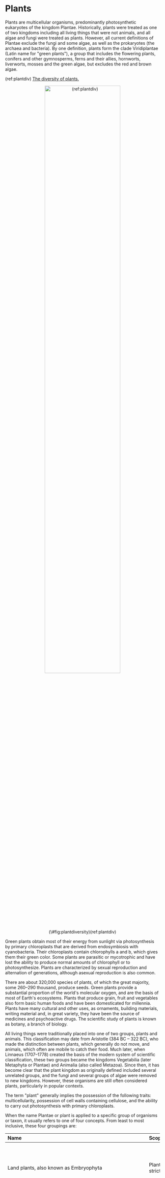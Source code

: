 # Plants

Plants are multicellular organisms, predominantly photosynthetic eukaryotes of the kingdom Plantae. Historically, plants were treated as one of two kingdoms including all living things that were not animals, and all algae and fungi were treated as plants. However, all current definitions of Plantae exclude the fungi and some algae, as well as the prokaryotes (the archaea and bacteria). By one definition, plants form the clade Viridiplantae (Latin name for "green plants"), a group that includes the flowering plants, conifers and other gymnosperms, ferns and their allies, hornworts, liverworts, mosses and the green algae, but excludes the red and brown algae.

(ref:plantdiv) [The diversity of plants.](https://commons.wikimedia.org/wiki/File:Diversity_of_plants_image_version_5.png) 

<div class="figure" style="text-align: center">
<img src="./figures/plants/Diversity_of_plants_image_version_5.png" alt="(ref:plantdiv)" width="70%" />
<p class="caption">(\#fig:plantdiversity)(ref:plantdiv)</p>
</div>

Green plants obtain most of their energy from sunlight via photosynthesis by primary chloroplasts that are derived from endosymbiosis with cyanobacteria. Their chloroplasts contain chlorophylls a and b, which gives them their green color. Some plants are parasitic or mycotrophic and have lost the ability to produce normal amounts of chlorophyll or to photosynthesize. Plants are characterized by sexual reproduction and alternation of generations, although asexual reproduction is also common.

There are about 320,000 species of plants, of which the great majority, some 260–290 thousand, produce seeds. Green plants provide a substantial proportion of the world's molecular oxygen, and are the basis of most of Earth's ecosystems. Plants that produce grain, fruit and vegetables also form basic human foods and have been domesticated for millennia. Plants have many cultural and other uses, as ornaments, building materials, writing material and, in great variety, they have been the source of medicines and psychoactive drugs. The scientific study of plants is known as botany, a branch of biology.

All living things were traditionally placed into one of two groups, plants and animals. This classification may date from Aristotle (384 BC – 322 BC), who made the distinction between plants, which generally do not move, and animals, which often are mobile to catch their food. Much later, when Linnaeus (1707–1778) created the basis of the modern system of scientific classification, these two groups became the kingdoms Vegetabilia (later Metaphyta or Plantae) and Animalia (also called Metazoa). Since then, it has become clear that the plant kingdom as originally defined included several unrelated groups, and the fungi and several groups of algae were removed to new kingdoms. However, these organisms are still often considered plants, particularly in popular contexts.

The term "plant" generally implies the possession of the following traits: multicellularity, possession of cell walls containing cellulose, and the ability to carry out photosynthesis with primary chloroplasts.

When the name Plantae or plant is applied to a specific group of organisms or taxon, it usually refers to one of four concepts. From least to most inclusive, these four groupings are:

<table class="table" style="margin-left: auto; margin-right: auto;">
 <thead>
  <tr>
   <th style="text-align:left;"> Name </th>
   <th style="text-align:left;"> Scope </th>
   <th style="text-align:left;"> Distribution </th>
  </tr>
 </thead>
<tbody>
  <tr>
   <td style="text-align:left;"> Land plants, also known as Embryophyta </td>
   <td style="text-align:left;"> Plantae sensu strictissimo </td>
   <td style="text-align:left;"> Plants in the strictest sense include the liverworts, hornworts, mosses, and vascular plants, as well as fossil plants similar to these surviving groups (e.g., Metaphyta Whittaker, 1969,[9] Plantae Margulis, 1971[10]). </td>
  </tr>
  <tr>
   <td style="text-align:left;"> Green plants, also known as Viridiplantae, Viridiphyta, Chlorobionta or Chloroplastida </td>
   <td style="text-align:left;"> Plantae sensu stricto </td>
   <td style="text-align:left;"> Plants in a strict sense include the green algae, and land plants that emerged within them, including stoneworts. The relationships between plant groups are still being worked out, and the names given to them vary considerably. The clade Viridiplantae encompasses a group of organisms that have cellulose in their cell walls, possess chlorophylls a and b and have plastids bound by only two membranes that are capable of photosynthesis and of storing starch. This clade is the main subject of this article (e.g., Plantae Copeland, 1956[11]). </td>
  </tr>
  <tr>
   <td style="text-align:left;"> Archaeplastida, also known as Plastida or Primoplantae </td>
   <td style="text-align:left;"> Plantae sensu lato </td>
   <td style="text-align:left;"> Plants in a broad sense comprise the green plants listed above plus the red algae (Rhodophyta) and the glaucophyte algae (Glaucophyta) that store Floridean starch outside the plastids, in the cytoplasm. This clade includes all of the organisms that eons ago acquired their primary chloroplasts directly by engulfing cyanobacteria(e.g., Plantae Cavalier-Smith, 1981[12]). </td>
  </tr>
  <tr>
   <td style="text-align:left;"> Old definitions of plant (obsolete) </td>
   <td style="text-align:left;"> Plantae sensu amplo </td>
   <td style="text-align:left;"> Plants in the widest sense refers to older, obsolete classifications that placed diverse algae, fungi or bacteria in Plantae (e.g., Plantae or Vegetabilia Linnaeus,[13] Plantae Haeckel 1866,[14] Metaphyta Haeckel, 1894,[15] Plantae Whittaker, 1969[9]). </td>
  </tr>
</tbody>
</table>

The evolution of plants has resulted in increasing levels of complexity, from the earliest algal mats, through bryophytes, lycopods, ferns to the complex gymnosperms and angiosperms of today. Plants in all of these groups continue to thrive, especially in the environments in which they evolved.

An algal scum formed on the land 1,200 million years ago, but it was not until the Ordovician Period, around 450 million years ago, that land plants appeared. However, new evidence from the study of carbon isotope ratios in Precambrian rocks has suggested that complex photosynthetic plants developed on the earth over 1000 m.y.a. For more than a century it has been assumed that the ancestors of land plants evolved in aquatic environments and then adapted to a life on land, an idea usually credited to botanist Frederick Orpen Bower in his 1908 book The Origin of a Land Flora. A recent alternative view, supported by genetic evidence, is that they evolved from terrestrial single-celled algae, and that even the common ancestor of red and green algae, and the unicellular freshwater algae glaucophytes, originated in a terrestrial environment in freshwater biofilms or microbial mats. Primitive land plants began to diversify in the late Silurian Period, around 420 million years ago, and the results of their diversification are displayed in remarkable detail in an early Devonian fossil assemblage from the Rhynie chert. This chert preserved early plants in cellular detail, petrified in volcanic springs. By the middle of the Devonian Period most of the features recognised in plants today are present, including roots, leaves and secondary wood, and by late Devonian times seeds had evolved. Late Devonian plants had thereby reached a degree of sophistication that allowed them to form forests of tall trees. Evolutionary innovation continued in the Carboniferous and later geological periods and is ongoing today. Most plant groups were relatively unscathed by the Permo-Triassic extinction event, although the structures of communities changed. This may have set the scene for the evolution of flowering plants in the Triassic (~200 million years ago), which exploded in the Cretaceous and Tertiary. The latest major group of plants to evolve were the grasses, which became important in the mid Tertiary, from around 40 million years ago. The grasses, as well as many other groups, evolved new mechanisms of metabolism to survive the low CO~2~ and warm, dry conditions of the tropics over the last 10 million years.

## Embryophytes

The plants that are likely most familiar to us are the multicellular land plants, called embryophytes. Embryophytes include the vascular plants, such as ferns, conifers and flowering plants. They also include the bryophytes, of which mosses and liverworts are the most common.

All of these plants have eukaryotic cells with cell walls composed of cellulose, and most obtain their energy through photosynthesis, using light, water and carbon dioxide to synthesize food. About three hundred plant species do not photosynthesize but are parasites on other species of photosynthetic plants. Embryophytes are distinguished from green algae, which represent a mode of photosynthetic life similar to the kind modern plants are believed to have evolved from, by having specialized reproductive organs protected by non-reproductive tissues.

Bryophytes first appeared during the early Paleozoic. They mainly live in habitats where moisture is available for significant periods, although some species, such as Targionia, are desiccation-tolerant. Most species of bryophytes remain small throughout their life-cycle. This involves an alternation between two generations: a haploid stage, called the gametophyte, and a diploid stage, called the sporophyte. In bryophytes, the sporophyte is always unbranched and remains nutritionally dependent on its parent gametophyte. The embryophytes have the ability to secrete a cuticle on their outer surface, a waxy layer that confers resistant to desiccation. In the mosses and hornworts a cuticle is usually only produced on the sporophyte. Stomata are absent from liverworts, but occur on the sporangia of mosses and hornworts, allowing gas exchange.

Vascular plants first appeared during the Silurian period, and by the Devonian had diversified and spread into many different terrestrial environments. They developed a number of adaptations that allowed them to spread into increasingly more arid places, notably the vascular tissues xylem and phloem, that transport water and food throughout the organism. Root systems capable of obtaining soil water and nutrients also evolved during the Devonian. In modern vascular plants, the sporophyte is typically large, branched, nutritionally independent and long-lived, but there is increasing evidence that Paleozoic gametophytes were just as complex as the sporophytes. The gametophytes of all vascular plant groups evolved to become reduced in size and prominence in the life cycle.

In seed plants, the microgametophyte is reduced from a multicellular free-living organism to a few cells in a pollen grain and the miniaturised megagametophyte remains inside the megasporangium, attached to and dependent on the parent plant. A megasporangium enclosed in a protective layer called an integument is known as an ovule. After fertilisation by means of sperm produced by pollen grains, an embryo sporophyte develops inside the ovule. The integument becomes a seed coat, and the ovule develops into a seed. Seed plants can survive and reproduce in extremely arid conditions, because they are not dependent on free water for the movement of sperm, or the development of free living gametophytes.

The first seed plants, pteridosperms (seed ferns), now extinct, appeared in the Devonian and diversified through the Carboniferous. They were the ancestors of modern gymnosperms, of which four surviving groups are widespread today, particularly the conifers, which are dominant trees in several biomes. The name gymnosperm comes from the Greek composite word γυμνόσπερμος (γυμνός gymnos, "naked" and σπέρμα sperma, "seed"), as the ovules and subsequent seeds are not enclosed in a protective structure (carpels or fruit), but are borne naked, typically on cone scales.

Plant fossils include roots, wood, leaves, seeds, fruit, pollen, spores, phytoliths, and amber (the fossilized resin produced by some plants). Fossil land plants are recorded in terrestrial, lacustrine, fluvial and nearshore marine sediments. Pollen, spores and algae (dinoflagellates and acritarchs) are used for dating sedimentary rock sequences. The remains of fossil plants are not as common as fossil animals, although plant fossils are locally abundant in many regions worldwide.

The earliest fossils clearly assignable to Kingdom Plantae are fossil green algae from the Cambrian. These fossils resemble calcified multicellular members of the Dasycladales. Earlier Precambrian fossils are known that resemble single-cell green algae, but definitive identity with that group of algae is uncertain.

The earliest fossils attributed to green algae date from the Precambrian (ca. 1200 mya). The resistant outer walls of prasinophyte cysts (known as phycomata) are well preserved in fossil deposits of the Paleozoic (ca. 250–540 mya). A filamentous fossil (Proterocladus) from middle Neoproterozoic deposits (ca. 750 mya) has been attributed to the Cladophorales, while the oldest reliable records of the Bryopsidales, Dasycladales) and stoneworts are from the Paleozoic.

The oldest known fossils of embryophytes date from the Ordovician, though such fossils are fragmentary. By the Silurian, fossils of whole plants are preserved, including the simple vascular plant Cooksonia in mid-Silurian and the much larger and more complex lycophyte Baragwanathia longifolia in late Silurian. From the early Devonian Rhynie chert, detailed fossils of lycophytes and rhyniophytes have been found that show details of the individual cells within the plant organs and the symbiotic association of these plants with fungi of the order Glomales. The Devonian period also saw the evolution of leaves and roots, and the first modern tree, Archaeopteris. This tree with fern-like foliage and a trunk with conifer-like wood was heterosporous producing spores of two different sizes, an early step in the evolution of seeds.

The Coal measures are a major source of Paleozoic plant fossils, with many groups of plants in existence at this time. The spoil heaps of coal mines are the best places to collect; coal itself is the remains of fossilised plants, though structural detail of the plant fossils is rarely visible in coal. In the Fossil Grove at Victoria Park in Glasgow, Scotland, the stumps of Lepidodendron trees are found in their original growth positions.

The fossilized remains of conifer and angiosperm roots, stems and branches may be locally abundant in lake and inshore sedimentary rocks from the Mesozoic and Cenozoic eras. Sequoia and its allies, magnolia, oak, and palms are often found.

Petrified wood is common in some parts of the world, and is most frequently found in arid or desert areas where it is more readily exposed by erosion. Petrified wood is often heavily silicified (the organic material replaced by silicon dioxide), and the impregnated tissue is often preserved in fine detail. Such specimens may be cut and polished using lapidary equipment. Fossil forests of petrified wood have been found in all continents.

Fossils of seed ferns such as Glossopteris are widely distributed throughout several continents of the Southern Hemisphere, a fact that gave support to Alfred Wegener's early ideas regarding Continental drift theory.

## Non-vascular Plants

Bryophytes are an informal group consisting of three divisions of non-vascular land plants (embryophytes): the liverworts, hornworts and mosses. They are characteristically limited in size and prefer moist habitats although they can survive in drier environments. The bryophytes consist of about 20,000 plant species. Bryophytes produce enclosed reproductive structures (gametangia and sporangia), but they do not produce flowers or seeds. They reproduce via spores. Bryophytes are usually considered to be a paraphyletic group and not a monophyletic group, although some studies have produced contrary results. Regardless of their status, the name is convenient and remains in use as an informal collective term. The term "bryophyte" comes from Greek βρύον, bryon "tree-moss, oyster-green" and φυτόν, phyton "plant".

The defining features of bryophytes are:

* Their life cycles are dominated by the gametophyte stage
* Their sporophytes are unbranched
* They do not have a true vascular tissue containing lignin (although some have specialized tissues for the transport of water)

Bryophytes exist in a wide variety of habitats. They can be found growing in a range of temperatures (cold arctics and in hot deserts), elevations (sea-level to alpine), and moisture (dry deserts to wet rainforests).

Bryophytes can grow where vascularized plants cannot because they do not depend on roots for an uptake of nutrients from soil. Bryophytes can survive on rocks and bare soil.

### Life Cycle

Like all land plants (embryophytes), bryophytes have life cycles with alternation of generations. In each cycle, a haploid gametophyte, each of whose cells contains a fixed number of unpaired chromosomes, alternates with a diploid sporophyte, whose cell contain two sets of paired chromosomes. Gametophytes produce haploid sperm and eggs which fuse to form diploid zygotes that grow into sporophytes. Sporophytes produce haploid spores by meiosis, that grow into gametophytes.

Bryophytes are gametophyte dominant, meaning that the more prominent, longer-lived plant is the haploid gametophyte. The diploid sporophytes appear only occasionally and remain attached to and nutritionally dependent on the gametophyte. In bryophytes, the sporophytes are always unbranched and produce a single sporangium (spore producing capsule), but each gametophyte can give rise to several sporophytes at once.

The sporophyte develops differently in the three groups. Both mosses and hornworts have a meristem zone where cell division occur. In hornworts, the meristem starts at the base where the foot ends, and the division of cells is pushing the sporophyte body upwards. In mosses, the meristem is located between the capsule and the top of the stalk (seta), and produce cells downward, elongating the stalk and elevates the capsule. In liverworts the meristem is absent and the elongation of the sporophyte is caused almost exclusively by cell expansion.

Liverworts, mosses and hornworts spend most of their lives as gametophytes. Gametangia (gamete-producing organs), archegonia and antheridia, are produced on the gametophytes, sometimes at the tips of shoots, in the axils of leaves or hidden under thalli. Some bryophytes, such as the liverwort Marchantia, create elaborate structures to bear the gametangia that are called gametangiophores. Sperm are flagellated and must swim from the antheridia that produce them to archegonia which may be on a different plant. Arthropods can assist in transfer of sperm.

Fertilized eggs become zygotes, which develop into sporophyte embryos inside the archegonia. Mature sporophytes remain attached to the gametophyte. They consist of a stalk called a seta and a single sporangium or capsule. Inside the sporangium, haploid spores are produced by meiosis. These are dispersed, most commonly by wind, and if they land in a suitable environment can develop into a new gametophyte. Thus bryophytes disperse by a combination of swimming sperm and spores, in a manner similar to lycophytes, ferns and other cryptogams.

The arrangement of antheridia and archegonia on an individual bryophyte plant is usually constant within a species, although in some species it may depend on environmental conditions. The main division is between species in which the antheridia and archegonia occur on the same plant and those in which they occur on different plants. The term monoicous may be used where antheridia and archegonia occur on the same gametophyte and the term dioicous where they occur on different gametophytes.

In seed plants, "monoecious" is used where flowers with anthers (microsporangia) and flowers with ovules (megasporangia) occur on the same sporophyte and "dioecious" where they occur on different sporophytes. These terms occasionally may be used instead of "monoicous" and "dioicous" to describe bryophyte gametophytes. "Monoecious" and "monoicous" are both derived from the Greek for "one house", "dioecious" and "dioicous" from the Greek for two houses. The use of the "oicy" terminology refers to the gametophyte sexuality of bryophytes as distinct from the sporophyte sexuality of seed plants.

Monoicous plants are necessarily hermaphroditic, meaning that the same plant has both sexes. The exact arrangement of the antheridia and archegonia in monoicous plants varies. They may be borne on different shoots (autoicous or autoecious), on the same shoot but not together in a common structure (paroicous or paroecious), or together in a common "inflorescence" (synoicous or synoecious). Dioicous plants are unisexual, meaning that the same plant has only one sex. All four patterns (autoicous, paroicous, synoicous and dioicous) occur in species of the moss genus Bryum.

Traditionally, all living land plants without vascular tissues were classified in a single taxonomic group, often a division (or phylum). More recently, phylogenetic research has questioned whether the bryophytes form a monophyletic group and thus whether they should form a single taxon. Although a 2005 study supported the traditional view that the bryophytes form a monophyletic group, by 2010 a broad consensus had emerged among systematists that bryophytes as a whole are not a natural group (i.e., are paraphyletic), although each of the three extant (living) groups is monophyletic.

The three bryophyte clades (which may be treated as divisions) are the Marchantiophyta (liverworts), Bryophyta (mosses) and Anthocerotophyta (hornworts). The vascular plants or tracheophytes form a fourth, unranked clade of land plants called the "Polysporangiophyta". In this analysis, hornworts are sister to vascular plants and liverworts are sister to all other land plants, including the hornworts and mosses. Phylogenetic studies continue to produce conflicting results. In particular those based on gene sequences suggest the bryophytes are paraphyletic, whereas those based on the amino acid translations of the same genes suggest they are monophyletic. A 2014 study concluded that composition biases were responsible for these differences and that the bryophytes are monophyletic. The issue remains unresolved.

## Vascular Plants

Vascular plants (from Latin vasculum: duct), also known as tracheophytes (from the equivalent Greek term trachea), form a large group of plants (c. 308,312 accepted known species) that are defined as land plants that have lignified tissues (the xylem) for conducting water and minerals throughout the plant. They also have a specialized non-lignified tissue (the phloem) to conduct products of photosynthesis. Vascular plants include the clubmosses, horsetails, ferns, gymnosperms (including conifers) and angiosperms (flowering plants). Scientific names for the group include Tracheophyta,:251 Tracheobionta and Equisetopsida sensu lato. Some early land plants (the rhyniophytes) had less developed vascular tissue; the term eutracheophyte has been used for all other vascular plants.

Botanists define vascular plants by three primary characteristics:

* Vascular plants have vascular tissues which distribute resources through the plant. Two kinds of vascular tissue occur in plants: xylem and phloem. Phloem and xylem are closely associated with one another and are typically located immediately adjacent to each other in the plant. The combination of one xylem and one phloem strand adjacent to each other is known as a vascular bundle. The evolution of vascular tissue in plants allowed them to evolve to larger sizes than non-vascular plants, which lack these specialized conducting tissues and are thereby restricted to relatively small sizes.
* In vascular plants, the principal generation phase is the sporophyte, which produces spores and is diploid (having two sets of chromosomes per cell). (By contrast, the principal generation phase in non-vascular plants is the gametophyte, which produces gametes and is haploid - with one set of chromosomes per cell.)
* Vascular plants have true roots, leaves, and stems, even if some groups have secondarily lost one or more of these traits.

Cavalier-Smith (1998) treated the Tracheophyta as a phylum or botanical division encompassing two of these characteristics defined by the Latin phrase "facies diploida xylem et phloem instructa" (diploid phase with xylem and phloem).:251

One possible mechanism for the presumed evolution from emphasis on haploid generation to emphasis on diploid generation is the greater efficiency in spore dispersal with more complex diploid structures. Elaboration of the spore stalk enabled the production of more spores and the development of the ability to release them higher and to broadcast them farther. Such developments may include more photosynthetic area for the spore-bearing structure, the ability to grow independent roots, woody structure for support, and more branching.

Water and nutrients in the form of inorganic solutes are drawn up from the soil by the roots and transported throughout the plant by the xylem. Organic compounds such as sucrose produced by photosynthesis in leaves are distributed by the phloem sieve tube elements.

The xylem consists of vessels in flowering plants and tracheids in other vascular plants, which are dead hard-walled hollow cells arranged to form files of tubes that function in water transport. A tracheid cell wall usually contains the polymer lignin. The phloem, however, consists of living cells called sieve-tube members. Between the sieve-tube members are sieve plates, which have pores to allow molecules to pass through. Sieve-tube members lack such organs as nuclei or ribosomes, but cells next to them, the companion cells, function to keep the sieve-tube members alive.

The most abundant compound in all plants, as in all cellular organisms, is water, which serves an important structural role and a vital role in plant metabolism. Transpiration is the main process of water movement within plant tissues. Water is constantly transpired from the plant through its stomata to the atmosphere and replaced by soil water taken up by the roots. The movement of water out of the leaf stomata creates a transpiration pull or tension in the water column in the xylem vessels or tracheids. The pull is the result of water surface tension within the cell walls of the mesophyll cells, from the surfaces of which evaporation takes place when the stomata are open. Hydrogen bonds exist between water molecules, causing them to line up; as the molecules at the top of the plant evaporate, each pulls the next one up to replace it, which in turn pulls on the next one in line. The draw of water upwards may be entirely passive and can be assisted by the movement of water into the roots via osmosis. Consequently, transpiration requires very little energy to be used by the plant. Transpiration assists the plant in absorbing nutrients from the soil as soluble salts.

Living root cells passively absorb water in the absence of transpiration pull via osmosis creating root pressure. It is possible for there to be no evapotranspiration and therefore no pull of water towards the shoots and leaves. This is usually due to high temperatures, high humidity, darkness or drought.

Xylem and phloem tissues are involved in the conduction processes within plants. Sugars are conducted throughout the plant in the phloem, water and other nutrients through the xylem. Conduction occurs from a source to a sink for each separate nutrient. Sugars are produced in the leaves (a source) by photosynthesis and transported to the growing shoots and roots (sinks) for use in growth, cellular respiration or storage. Minerals are absorbed in the roots (a source) and transported to the shoots to allow cell division and growth.

## Ferns

A fern (Polypodiopsida or Polypodiophyta) is a member of a group of vascular plants (plants with xylem and phloem) that reproduce via spores and have neither seeds nor flowers. They differ from mosses by being vascular, i.e., having specialized tissues that conduct water and nutrients and in having life cycles in which the sporophyte is the dominant phase. Ferns have complex leaves called megaphylls, that are more complex than the microphylls of clubmosses. Most ferns are leptosporangiate ferns. They produce coiled fiddleheads that uncoil and expand into fronds. The group includes about 10,560 known extant species. Ferns are defined here in the broad sense, being all of the Polypodiopsida, comprising both the leptosporangiate (Polypodiidae) and eusporangiate ferns, the latter group including horsetails or scouring rushes, whisk ferns, marattioid ferns, and ophioglossoid ferns.

Ferns first appear in the fossil record about 360 million years ago in the middle Devonian period, but many of the current families and species did not appear until roughly 145 million years ago in the early Cretaceous, after flowering plants came to dominate many environments. The fern Osmunda claytoniana is a paramount example of evolutionary stasis; paleontological evidence indicates it has remained unchanged, even at the level of fossilized nuclei and chromosomes, for at least 180 million years.

Ferns are not of major economic importance, but some are used for food, medicine, as biofertilizer, as ornamental plants and for remediating contaminated soil. They have been the subject of research for their ability to remove some chemical pollutants from the atmosphere. Some fern species, such as bracken (Pteridium aquilinum) and water fern (Azolla filiculoides) are significant weeds worldwide. Some fern genera, such as Azolla, can fix nitrogen and make a significant input to the nitrogen nutrition of rice paddies. They also play certain roles in folklore.

Like the sporophytes of seed plants, those of ferns consist of stems, leaves and roots. Ferns differ from seed plants in reproducing by spores and from bryophytes in that, like seed plants, they are Polysporangiophytes, their sporophytes branching and producing many sporangia. Unlike bryophytes, fern sporophytes are free-living and only briefly dependent on the maternal gametophyte.

Stems: Fern stems are often referred to as rhizomes, even though they grow underground only in some of the species. Epiphytic species and many of the terrestrial ones have above-ground creeping stolons (e.g., Polypodiaceae), and many groups have above-ground erect semi-woody trunks (e.g., Cyatheaceae). These can reach up to 20 meters (66 ft) tall in a few species (e.g., Cyathea brownii on Norfolk Island and Cyathea medullaris in New Zealand).

Leaf: The green, photosynthetic part of the plant is technically a megaphyll and in ferns, it is often referred to as a frond. New leaves typically expand by the unrolling of a tight spiral called a crozier or fiddlehead into fronds. This uncurling of the leaf is termed circinate vernation. Leaves are divided into two types a trophophyll and a sporophyll. A trophophyll frond is a vegetative leaf analogous to the typical green leaves of seed plants that does not produce spores, instead only producing sugars by photosynthesis. A sporophyll frond is a fertile leaf that produces spores borne in sporangia that are usually clustered to form sori. In most ferns, fertile leaves are morphologically very similar to the sterile ones, and they photosynthesize in the same way. In some groups, the fertile leaves are much narrower than the sterile leaves, and may even have no green tissue at all (e.g., Blechnaceae, Lomariopsidaceae). The anatomy of fern leaves can either be simple or highly divided. In tree ferns, the main stalk that connects the leaf to the stem (known as the stipe), often has multiple leaflets. The leafy structures that grow from the stipe are known as pinnae and are often again divided into smaller pinnules.

Roots: The underground non-photosynthetic structures that take up water and nutrients from soil. They are always fibrous and structurally are very similar to the roots of seed plants.

Like all other vascular plants, the diploid sporophyte is the dominant phase or generation in the life cycle. The gametophytes of ferns, however, are very different from those of seed plants. They are free-living and resemble liverworts, whereas those of seed plants develop within the spore wall and are dependent on the parent sporophyte for their nutrition. A fern gametophyte typically consists of:

Prothallus: A green, photosynthetic structure that is one cell thick, usually heart or kidney shaped, 3–10 mm long and 2–8 mm broad. The prothallus produces gametes by means of:
Antheridia: Small spherical structures that produce flagellate sperm.
Archegonia: A flask-shaped structure that produces a single egg at the bottom, reached by the sperm by swimming down the neck.
Rhizoids: root-like structures (not true roots) that consist of single greatly elongated cells, that absorb water and mineral salts over the whole structure. Rhizoids anchor the prothallus to the soil.

Ferns are widespread in their distribution, with the greatest abundance in the tropics, and least in arctic areas. The greatest diversity occurs in tropical rainforests. New Zealand, for which the fern is a symbol, has about 230 species, distributed throughout the country.

The stereotypical image of ferns growing in moist shady woodland nooks is far from a complete picture of the habitats where ferns can be found growing. Fern species live in a wide variety of habitats, from remote mountain elevations, to dry desert rock faces, to bodies of water or in open fields. Ferns in general may be thought of as largely being specialists in marginal habitats, often succeeding in places where various environmental factors limit the success of flowering plants. Some ferns are among the world's most serious weed species, including the bracken fern growing in the Scottish highlands, or the mosquito fern (Azolla) growing in tropical lakes, both species forming large aggressively spreading colonies. There are four particular types of habitats that ferns are found in: moist, shady forests; crevices in rock faces, especially when sheltered from the full sun; acid wetlands including bogs and swamps; and tropical trees, where many species are epiphytes (something like a quarter to a third of all fern species).

Especially the epiphytic ferns have turned out to be hosts of a huge diversity of invertebrates. It is assumed that bird's-nest ferns alone contain up to half the invertebrate biomass within a hectare of rainforest canopy.

Many ferns depend on associations with mycorrhizal fungi. Many ferns grow only within specific pH ranges; for instance, the climbing fern (Lygodium palmatum) of eastern North America will grow only in moist, intensely acid soils, while the bulblet bladder fern (Cystopteris bulbifera), with an overlapping range, is found only on limestone.

The spores are rich in lipids, protein and calories, so some vertebrates eat these. The European woodmouse (Apodemus sylvaticus) has been found to eat the spores of Culcita macrocarpa and the bullfinch (Pyrrhula murina) and the New Zealand lesser short-tailed bat (Mystacina tuberculata) also eat fern spores.

### Life Cycle of Ferns

Ferns are vascular plants differing from lycophytes by having true leaves (megaphylls), which are often pinnate. They differ from seed plants (gymnosperms and angiosperms) in reproducing by means of spores and they lack flowers and seeds. Like all land plants, they have a life cycle referred to as alternation of generations, characterized by alternating diploid sporophytic and haploid gametophytic phases. The diploid sporophyte has 2n paired chromosomes, where n varies from species to species. The haploid gametophyte has n unpaired chromosomes, i.e. half the number of the sporophyte. The gametophyte of ferns is a free-living organism, whereas the gametophyte of the gymnosperms and angiosperms is dependent on the sporophyte.

The life cycle of a typical fern proceeds as follows:

1. A diploid sporophyte phase produces haploid spores by meiosis (a process of cell division which reduces the number of chromosomes by a half).
1. A spore grows into a free-living haploid gametophyte by mitosis (a process of cell division which maintains the number of chromosomes). The gametophyte typically consists of a photosynthetic prothallus.
1. The gametophyte produces gametes (often both sperm and eggs on the same prothallus) by mitosis.
1. A mobile, flagellate sperm fertilizes an egg that remains attached to the prothallus.
1. The fertilized egg is now a diploid zygote and grows by mitosis into a diploid sporophyte (the typical fern plant).

## Seed Plants (Spermatophytes)

The spermatophytes, also known as phanerogams (taxon Phanerogamae) or phaenogams (taxon Phaenogamae), comprise those plants that produce seeds, hence the alternative name seed plants. They are a subset of the embryophytes or land plants. The term phanerogams or phanerogamae is derived from the Greek φανερός, phanerós meaning "visible", in contrast to the cryptogamae from Greek κρυπτός kryptós = "hidden" together with the suffix γαμέω, gameo, "to marry". These terms distinguished those plants with hidden sexual organs (cryptogamae) from those with visible sexual organs (phanerogamae).

(ref:seedcol) [Microimages of seeds of various plants.](https://commons.wikimedia.org/wiki/File:Разнообразие_семян.jpg) The first row: Poppy, Red pepper, Strawberry, Apple tree, Blackberry, Rice, Carum. Second row: Mustard, Eggplant, Physalis, grapes, raspberries, red rice, Patchouli. The third row: Figs, Lycium barbarum, Beets, Blueberries, Golden Kiwifruit, Rosehip, Basil. The fourth row: Pink pepper, Tomato, Radish, Carrot, Matthiola, Dill, Coriander Fifth row: Black pepper, White cabbage, Napa cabbage, Seabuckthorn, Parsley, Dandelion, Capsella bursa-pastoris. The sixth row: Cauliflower, Radish, Kiwifruit, Grenadilla, Passion fruit, Melissa, Tagetes erecta.

<div class="figure" style="text-align: center">
<img src="./figures/plants/seeds_diversity.jpg" alt="(ref:seedcol)" width="70%" />
<p class="caption">(\#fig:seedcollection)(ref:seedcol)</p>
</div>

The extant spermatophytes form five divisions, the first four of which are traditionally grouped as gymnosperms, plants that have unenclosed, "naked seeds":

* Cycadophyta, the cycads, a subtropical and tropical group of plants,
* Ginkgophyta, which includes a single living species of tree in the genus Ginkgo,
* Pinophyta, the conifers, which are cone-bearing trees and shrubs,
* and Gnetophyta, the gnetophytes, various woody plants in the relict genera Ephedra, Gnetum, and Welwitschia.

The fifth extant division is the flowering plants, also known as angiosperms or magnoliophytes, the largest and most diverse group of spermatophytes. Angiosperms possess seeds enclosed in a fruit, unlike gymnosperms.

In addition to the taxa listed above, the fossil record contains evidence of many extinct taxa of seed plants. The so-called "seed ferns" (Pteridospermae) were one of the earliest successful groups of land plants, and forests dominated by seed ferns were prevalent in the late Paleozoic. Glossopteris was the most prominent tree genus in the ancient southern supercontinent of Gondwana during the Permian period. By the Triassic period, seed ferns had declined in ecological importance, and representatives of modern gymnosperm groups were abundant and dominant through the end of the Cretaceous, when angiosperms radiated.

## Gymnosperms

The gymnosperms, also known as Acrogymnospermae, are a group of seed-producing plants that includes conifers, cycads, Ginkgo, and gnetophytes. The term "gymnosperm" comes from the composite word in Greek: γυμνόσπερμος (γυμνός, gymnos, 'naked' and σπέρμα, sperma, 'seed'), literally meaning "naked seeds". The name is based on the unenclosed condition of their seeds (called ovules in their unfertilized state). The non-encased condition of their seeds contrasts with the seeds and ovules of flowering plants (angiosperms), which are enclosed within an ovary. Gymnosperm seeds develop either on the surface of scales or leaves, which are often modified to form cones, or solitary as in yew, Torreya, Ginkgo.

The gymnosperms and angiosperms together compose the spermatophytes or seed plants. The gymnosperms are divided into six phyla. Organisms that belong to the Cycadophyta, Ginkgophyta, Gnetophyta, and Pinophyta (also known as Coniferophyta) phyla are still in existence while those in the Pteridospermales and Cordaitales phyla are now extinct.

By far the largest group of living gymnosperms are the conifers (pines, cypresses, and relatives), followed by cycads, gnetophytes (Gnetum, Ephedra and Welwitschia), and Ginkgo biloba (a single living species).

Some genera have mycorrhiza, fungal associations with roots(Pinus), while in some others (Cycas) small specialised roots called coralloid roots are associated with nitrogen-fixing cyanobacteria.

There are over 1000 living species of gymnosperm. It is widely accepted that the gymnosperms originated in the late Carboniferous period, replacing the lycopsid rainforests of the tropical region. This appears to have been the result of a whole genome duplication event around 319 million years ago. Early characteristics of seed plants were evident in fossil progymnosperms of the late Devonian period around 383 million years ago. It has been suggested that during the mid-Mesozoic era, pollination of some extinct groups of gymnosperms was by extinct species of scorpionflies that had specialized proboscis for feeding on pollination drops. The scorpionflies likely engaged in pollination mutualisms with gymnosperms, long before the similar and independent coevolution of nectar-feeding insects on angiosperms. Evidence has also been found that mid-Mesozoic gymnosperms were pollinated by Kalligrammatid lacewings, a now-extinct genus with members which (in an example of convergent evolution) resembled the modern butterflies that arose far later.

Conifers are by far the most abundant extant group of gymnosperms with six to eight families, with a total of 65–70 genera and 600–630 species (696 accepted names). Conifers are woody plants and most are evergreens. The leaves of many conifers are long, thin and needle-like, other species, including most Cupressaceae and some Podocarpaceae, have flat, triangular scale-like leaves. Agathis in Araucariaceae and Nageia in Podocarpaceae have broad, flat strap-shaped leaves.

Cycads are the next most abundant group of gymnosperms, with two or three families, 11 genera, and approximately 338 species. A majority of cycads are native to tropical climates and are most abundantly found in regions near the equator. The other extant groups are the 95–100 species of Gnetales and one species of Ginkgo.

Gymnosperms, like all vascular plants, have a sporophyte-dominant life cycle, which means they spend most of their life cycle with diploid cells, while the gametophyte (gamete-bearing phase) is relatively short-lived. Two spore types, microspores and megaspores, are typically produced in pollen cones or ovulate cones, respectively. Gametophytes, as with all heterosporous plants, develop within the spore wall. Pollen grains (microgametophytes) mature from microspores, and ultimately produce sperm cells. Megagametophytes develop from megaspores and are retained within the ovule. Gymnosperms produce multiple archegonia, which produce the female gamete. During pollination, pollen grains are physically transferred between plants from the pollen cone to the ovule. Pollen is usually moved by wind or insects. Whole grains enter each ovule through a microscopic gap in the ovule coat (integument) called the micropyle. The pollen grains mature further inside the ovule and produce sperm cells. Two main modes of fertilization are found in gymnosperms. Cycads and Ginkgo have motile sperm that swim directly to the egg inside the ovule, whereas conifers and gnetophytes have sperm with no flagella that are moved along a pollen tube to the egg. After syngamy (joining of the sperm and egg cell), the zygote develops into an embryo (young sporophyte). More than one embryo is usually initiated in each gymnosperm seed. The mature seed comprises the embryo and the remains of the female gametophyte, which serves as a food supply, and the seed coat.

## Angiosperms

The flowering plants, also known as Angiospermae, or Magnoliophyta, are the most diverse group of land plants, with 64 orders, 416 families, approximately 13,000 known genera and 300,000 known species. Like gymnosperms, angiosperms are seed-producing plants. They are distinguished from gymnosperms by characteristics including flowers, endosperm within the seeds, and the production of fruits that contain the seeds. Etymologically, angiosperm means a plant that produces seeds within an enclosure; in other words, a fruiting plant. The term comes from the Greek words angeion ("case" or "casing") and sperma ("seed").

The ancestors of flowering plants diverged from gymnosperms in the Triassic Period, 245 to 202 million years ago (mya), and the first flowering plants are known from ~140 mya. They diversified extensively during the Early Cretaceous, became widespread by 120 mya, and replaced conifers as the dominant trees from 100 to 60 mya.

Angiosperms differ from other seed plants in several ways, described in the table below. These distinguishing characteristics taken together have made the angiosperms the most diverse and numerous land plants and the most commercially important group to humans.

<table class="table" style="margin-left: auto; margin-right: auto;">
 <thead>
  <tr>
   <th style="text-align:left;"> Feature </th>
   <th style="text-align:left;"> Description </th>
  </tr>
 </thead>
<tbody>
  <tr>
   <td style="text-align:left;"> Flowering organs </td>
   <td style="text-align:left;"> Flowers, the reproductive organs of flowering plants, are the most remarkable feature distinguishing them from the other seed plants. Flowers provided angiosperms with the means to have a more species-specific breeding system, and hence a way to evolve more readily into different species without the risk of crossing back with related species. Faster speciation enabled the Angiosperms to adapt to a wider range of ecological niches. This has allowed flowering plants to largely dominate terrestrialecosystems.[citation needed] </td>
  </tr>
  <tr>
   <td style="text-align:left;"> Stamens with two pairs of pollen sacs </td>
   <td style="text-align:left;"> Stamens are much lighter than the corresponding organs of gymnosperms and have contributed to the diversification of angiosperms through time with adaptations to specialized pollination syndromes, such as particular pollinators. Stamens have also become modified through time to prevent self-fertilization, which has permitted further diversification, allowing angiosperms eventually to fill more niches. </td>
  </tr>
  <tr>
   <td style="text-align:left;"> Reduced male parts, three cells </td>
   <td style="text-align:left;"> The male gametophyte in angiosperms is significantly reduced in size compared to those of gymnosperm seed plants.[10] The smaller size of the pollen reduces the amount of time between pollination — the pollen grain reaching the female plant — and fertilization. In gymnosperms, fertilization can occur up to a year after pollination, whereas in angiosperms, fertilization begins very soon after pollination.[11] The shorter amount of time between pollination and fertilization allows angiosperms to produce seeds earlier after pollination than gymnosperms, providing angiosperms a distinct evolutionary advantage. </td>
  </tr>
  <tr>
   <td style="text-align:left;"> Closed carpelenclosing the ovules (carpel or carpels and accessory parts may become the fruit) </td>
   <td style="text-align:left;"> The closed carpel of angiosperms also allows adaptations to specialized pollination syndromes and controls. This helps to prevent self-fertilization, thereby maintaining increased diversity. Once the ovary is fertilized, the carpel and some surrounding tissues develop into a fruit. This fruit often serves as an attractant to seed-dispersing animals. The resulting cooperative relationship presents another advantage to angiosperms in the process of dispersal. </td>
  </tr>
  <tr>
   <td style="text-align:left;"> Reduced female gametophyte, seven cells with eight nuclei </td>
   <td style="text-align:left;"> The reduced female gametophyte, like the reduced male gametophyte, may be an adaptation allowing for more rapid seed set, eventually leading to such flowering plant adaptations as annual herbaceous life-cycles, allowing the flowering plants to fill even more niches. </td>
  </tr>
  <tr>
   <td style="text-align:left;"> Endosperm </td>
   <td style="text-align:left;"> In general, endosperm formation begins after fertilization and before the first division of the zygote. Endosperm is a highly nutritive tissue that can provide food for the developing embryo, the cotyledons, and sometimes the seedling when it first appears. </td>
  </tr>
</tbody>
</table>

Angiosperm stems are made up of seven layers as shown on the right. The amount and complexity of tissue-formation in flowering plants exceeds that of gymnosperms. The vascular bundles of the stem are arranged such that the xylem and phloem form concentric rings.

In the dicotyledons, the bundles in the very young stem are arranged in an open ring, separating a central pith from an outer cortex. In each bundle, separating the xylem and phloem, is a layer of meristem or active formative tissue known as cambium. By the formation of a layer of cambium between the bundles (interfascicular cambium), a complete ring is formed, and a regular periodical increase in thickness results from the development of xylem on the inside and phloem on the outside. The soft phloem becomes crushed, but the hard wood persists and forms the bulk of the stem and branches of the woody perennial. Owing to differences in the character of the elements produced at the beginning and end of the season, the wood is marked out in transverse section into concentric rings, one for each season of growth, called annual rings.

Among the monocotyledons, the bundles are more numerous in the young stem and are scattered through the ground tissue. They contain no cambium and once formed the stem increases in diameter only in exceptional cases.

The characteristic feature of angiosperms is the flower. Flowers show remarkable variation in form and elaboration, and provide the most trustworthy external characteristics for establishing relationships among angiosperm species. The function of the flower is to ensure fertilization of the ovule and development of fruit containing seeds. The floral apparatus may arise terminally on a shoot or from the axil of a leaf (where the petiole attaches to the stem). Occasionally, as in violets, a flower arises singly in the axil of an ordinary foliage-leaf. More typically, the flower-bearing portion of the plant is sharply distinguished from the foliage-bearing or vegetative portion, and forms a more or less elaborate branch-system called an inflorescence.

There are two kinds of reproductive cells produced by flowers. Microspores, which will divide to become pollen grains, are the "male" cells and are borne in the stamens (or microsporophylls). The "female" cells called megaspores, which will divide to become the egg cell (megagametogenesis), are contained in the ovule and enclosed in the carpel (or megasporophyll).

The flower may consist only of these parts, as in willow, where each flower comprises only a few stamens or two carpels. Usually, other structures are present and serve to protect the sporophylls and to form an envelope attractive to pollinators. The individual members of these surrounding structures are known as sepals and petals (or tepals in flowers such as Magnolia where sepals and petals are not distinguishable from each other). The outer series (calyx of sepals) is usually green and leaf-like, and functions to protect the rest of the flower, especially the bud. The inner series (corolla of petals) is, in general, white or brightly colored, and is more delicate in structure. It functions to attract insect or bird pollinators. Attraction is effected by color, scent, and nectar, which may be secreted in some part of the flower. The characteristics that attract pollinators account for the popularity of flowers and flowering plants among humans.

While the majority of flowers are perfect or hermaphrodite (having both pollen and ovule producing parts in the same flower structure), flowering plants have developed numerous morphological and physiological mechanisms to reduce or prevent self-fertilization. Heteromorphic flowers have short carpels and long stamens, or vice versa, so animal pollinators cannot easily transfer pollen to the pistil (receptive part of the carpel). Homomorphic flowers may employ a biochemical (physiological) mechanism called self-incompatibility to discriminate between self and non-self pollen grains. In other species, the male and female parts are morphologically separated, developing on different flowers.

The botanical term "Angiosperm", from the Ancient Greek ἀγγεῖον, angeíon (bottle, vessel) and σπέρμα, sperma (seed), was coined in the form Angiospermae by Paul Hermann in 1690, as the name of one of his primary divisions of the plant kingdom. This included flowering plants possessing seeds enclosed in capsules, distinguished from his Gymnospermae, or flowering plants with achenial or schizo-carpic fruits, the whole fruit or each of its pieces being here regarded as a seed and naked. The term and its antonym were maintained by Carl Linnaeus with the same sense, but with restricted application, in the names of the orders of his class Didynamia. Its use with any approach to its modern scope became possible only after 1827, when Robert Brown established the existence of truly naked ovules in the Cycadeae and Coniferae, and applied to them the name Gymnosperms. From that time onward, as long as these Gymnosperms were, as was usual, reckoned as dicotyledonous flowering plants, the term Angiosperm was used antithetically by botanical writers, with varying scope, as a group-name for other dicotyledonous plants.

In 1851, Hofmeister discovered the changes occurring in the embryo-sac of flowering plants, and determined the correct relationships of these to the Cryptogamia. This fixed the position of Gymnosperms as a class distinct from Dicotyledons, and the term Angiosperm then gradually came to be accepted as the suitable designation for the whole of the flowering plants other than Gymnosperms, including the classes of Dicotyledons and Monocotyledons. This is the sense in which the term is used today.

In most taxonomies, the flowering plants are treated as a coherent group. The most popular descriptive name has been Angiospermae (Angiosperms), with Anthophyta ("flowering plants") a second choice. These names are not linked to any rank. The Wettstein system and the Engler system use the name Angiospermae, at the assigned rank of subdivision. The Reveal system treated flowering plants as subdivision Magnoliophytina, but later split it to Magnoliopsida, Liliopsida, and Rosopsida. The Takhtajan system and Cronquist system treat this group at the rank of division, leading to the name Magnoliophyta (from the family name Magnoliaceae). The Dahlgren system and Thorne system (1992) treat this group at the rank of class, leading to the name Magnoliopsida. The APG system of 1998, and the later 2003 and 2009 revisions, treat the flowering plants as a clade called angiosperms without a formal botanical name. A formal classification was published alongside the 2009 revision in which the flowering plants form the Subclass Magnoliidae.

The internal classification of this group has undergone considerable revision. The Cronquist system, proposed by Arthur Cronquist in 1968 and published in its full form in 1981, is still widely used but is no longer believed to accurately reflect phylogeny. A consensus about how the flowering plants should be arranged has recently begun to emerge through the work of the Angiosperm Phylogeny Group (APG), which published an influential reclassification of the angiosperms in 1998. Updates incorporating more recent research were published as the APG II system in 2003, the APG III system in 2009, and the APG IV system in 2016.

Traditionally, the flowering plants are divided into two groups,

* Dicotyledoneae or Magnoliopsida
* Monocotyledoneae or Liliopsida

which in the Cronquist system are called Magnoliopsida (at the rank of class, formed from the family name Magnoliaceae) and Liliopsida (at the rank of class, formed from the family name Liliaceae). Other descriptive names allowed by Article 16 of the ICBN include Dicotyledones or Dicotyledoneae, and Monocotyledones or Monocotyledoneae, which have a long history of use. In English a member of either group may be called a dicotyledon (plural dicotyledons) and monocotyledon (plural monocotyledons), or abbreviated, as dicot (plural dicots) and monocot (plural monocots). These names derive from the observation that the dicots most often have two cotyledons, or embryonic leaves, within each seed. The monocots usually have only one, but the rule is not absolute either way. From a broad diagnostic point of view, the number of cotyledons is neither a particularly handy, nor a reliable character.

Recent studies, as by the APG, show that the monocots form a monophyletic group (clade) but that the dicots do not (they are paraphyletic). Nevertheless, the majority of dicot species do form a monophyletic group, called the eudicots or tricolpates. Of the remaining dicot species, most belong to a third major clade known as the magnoliids, containing about 9,000 species. The rest include a paraphyletic grouping of early branching taxa known collectively as the basal angiosperms, plus the families Ceratophyllaceae and Chloranthaceae.

Fossilized spores suggest that land plants (embryophytes) have existed for at least 475 million years. Early land plants reproduced sexually with flagellated, swimming sperm, like the green algae from which they evolved. An adaptation to terrestrialization was the development of upright meiosporangia for dispersal by spores to new habitats. This feature is lacking in the descendants of their nearest algal relatives, the Charophycean green algae. A later terrestrial adaptation took place with retention of the delicate, avascular sexual stage, the gametophyte, within the tissues of the vascular sporophyte. This occurred by spore germination within sporangia rather than spore release, as in non-seed plants. A current example of how this might have happened can be seen in the precocious spore germination in Selaginella, the spike-moss. The result for the ancestors of angiosperms was enclosing them in a case, the seed.

The apparently sudden appearance of nearly modern flowers in the fossil record initially posed such a problem for the theory of evolution that Charles Darwin called it an "abominable mystery". However, the fossil record has considerably grown since the time of Darwin, and recently discovered angiosperm fossils such as Archaefructus, along with further discoveries of fossil gymnosperms, suggest how angiosperm characteristics may have been acquired in a series of steps. Several groups of extinct gymnosperms, in particular seed ferns, have been proposed as the ancestors of flowering plants, but there is no continuous fossil evidence showing exactly how flowers evolved. Some older fossils, such as the upper Triassic Sanmiguelia, have been suggested.

The first seed bearing plants, like the ginkgo, and conifers (such as pines and firs), did not produce flowers. The pollen grains (male gametophytes) of Ginkgo and cycads produce a pair of flagellated, mobile sperm cells that "swim" down the developing pollen tube to the female and her eggs.

Oleanane, a secondary metabolite produced by many flowering plants, has been found in Permian deposits of that age together with fossils of gigantopterids. Gigantopterids are a group of extinct seed plants that share many morphological traits with flowering plants, although they are not known to have been flowering plants themselves.

Based on current evidence, some propose that the ancestors of the angiosperms diverged from an unknown group of gymnosperms in the Triassic period (245–202 million years ago). Fossil angiosperm-like pollen from the Middle Triassic (247.2–242.0 Ma) suggests an older date for their origin. A close relationship between angiosperms and gnetophytes, proposed on the basis of morphological evidence, has more recently been disputed on the basis of molecular evidence that suggest gnetophytes are instead more closely related to other gymnosperms.

The fossil plant species Nanjinganthus dendrostyla from Early Jurassic China seems to share many exclusively angiosperm features, such as a thickened receptacle with ovules, and thus might represent a crown-group or a stem-group angiosperm. However, the interpretation of the structures in this fossils are highly contested.

The evolution of seed plants and later angiosperms appears to be the result of two distinct rounds of whole genome duplication events. These occurred at 319 million years ago and 192 million years ago. Another possible whole genome duplication event at 160 million years ago perhaps created the ancestral line that led to all modern flowering plants. That event was studied by sequencing the genome of an ancient flowering plant, Amborella trichopoda, and directly addresses Darwin's "abominable mystery".

One study has suggested that the early-middle Jurassic plant Schmeissneria, traditionally considered a type of ginkgo, may be the earliest known angiosperm, or at least a close relative.

It has been proposed that the swift rise of angiosperms to dominance was facilitated by a reduction in their genome size. During the early Cretaceous period, only angiosperms underwent rapid genome downsizing, while genome sizes of ferns and gymnosperms remained unchanged. Smaller genomes—and smaller nuclei—allow for faster rates of cell division and smaller cells. Thus, species with smaller genomes can pack more, smaller cells—in particular veins and stomata—into a given leaf volume. Genome downsizing therefore facilitated higher rates of leaf gas exchange (transpiration and photosynthesis) and faster rates of growth. This would have countered some of the negative physiological effects of genome duplications, facilitated increased uptake of carbon dioxide despite concurrent declines in atmospheric CO2) concentrations, and allowed the flowering plants to outcompete other land plants.

The earliest known macrofossil confidently identified as an angiosperm, Archaefructus liaoningensis, is dated to about 125 million years BP (the Cretaceous period), whereas pollen considered to be of angiosperm origin takes the fossil record back to about 130 million years BP, with Montsechia representing the earliest flower at that time. In 2018, scientists reported that the earliest flowers began about 180 million years ago, 50 million years earlier than thought earlier. Nonetheless, circumstantial chemical evidence has been found for the existence of angiosperms as early as 250 million years ago (see the above Paleozoic section)

In 2013 flowers encased in amber were found and dated 100 million years before present. The amber had frozen the act of sexual reproduction in the process of taking place. Microscopic images showed tubes growing out of pollen and penetrating the flower's stigma. The pollen was sticky, suggesting it was carried by insects. In August 2017, scientists presented a detailed description and 3D model image of what the first flower possibly looked like, and presented the hypothesis that it may have lived about 140 million years ago. A Bayesian analysis of 52 angiosperm taxa suggested that the crown group of angiosperms evolved between 178 million years ago and 198 million years ago.

Recent DNA analysis based on molecular systematics showed that Amborella trichopoda, found on the Pacific island of New Caledonia, belongs to a sister group of the other flowering plants, and morphological studies suggest that it has features that may have been characteristic of the earliest flowering plants. The orders Amborellales, Nymphaeales, and Austrobaileyales diverged as separate lineages from the remaining angiosperm clade at a very early stage in flowering plant evolution.

The great angiosperm radiation, when a great diversity of angiosperms appears in the fossil record, occurred in the mid-Cretaceous (approximately 100 million years ago). However, a study in 2007 estimated that the division of the five most recent (the genus Ceratophyllum, the family Chloranthaceae, the eudicots, the magnoliids, and the monocots) of the eight main groups occurred around 140 million years ago. It is generally assumed that the function of flowers, from the start, was to involve mobile animals in their reproduction processes. That is, pollen can be scattered even if the flower is not brightly colored or oddly shaped in a way that attracts animals; however, by expending the energy required to create such traits, angiosperms can enlist the aid of animals and, thus, reproduce more efficiently.

Island genetics provides one proposed explanation for the sudden, fully developed appearance of flowering plants. Island genetics is believed to be a common source of speciation in general, especially when it comes to radical adaptations that seem to have required inferior transitional forms. Flowering plants may have evolved in an isolated setting like an island or island chain, where the plants bearing them were able to develop a highly specialized relationship with some specific animal (a wasp, for example). Such a relationship, with a hypothetical wasp carrying pollen from one plant to another much the way fig wasps do today, could result in the development of a high degree of specialization in both the plant(s) and their partners. Note that the wasp example is not incidental; bees, which, it is postulated, evolved specifically due to mutualistic plant relationships, are descended from wasps.

Animals are also involved in the distribution of seeds. Fruit, which is formed by the enlargement of flower parts, is frequently a seed-dispersal tool that attracts animals to eat or otherwise disturb it, incidentally scattering the seeds it contains (see frugivory). Although many such mutualistic relationships remain too fragile to survive competition and to spread widely, flowering proved to be an unusually effective means of reproduction, spreading (whatever its origin) to become the dominant form of land plant life.

Flower ontogeny uses a combination of genes normally responsible for forming new shoots. The most primitive flowers probably had a variable number of flower parts, often separate from (but in contact with) each other. The flowers tended to grow in a spiral pattern, to be bisexual (in plants, this means both male and female parts on the same flower), and to be dominated by the ovary (female part). As flowers evolved, some variations developed parts fused together, with a much more specific number and design, and with either specific sexes per flower or plant or at least "ovary-inferior". Flower evolution continues to the present day; modern flowers have been so profoundly influenced by humans that some of them cannot be pollinated in nature. Many modern domesticated flower species were formerly simple weeds, which sprouted only when the ground was disturbed. Some of them tended to grow with human crops, perhaps already having symbiotic companion plant relationships with them, and the prettiest did not get plucked because of their beauty, developing a dependence upon and special adaptation to human affection.

A few paleontologists have also proposed that flowering plants, or angiosperms, might have evolved due to interactions with dinosaurs. One of the idea's strongest proponents is Robert T. Bakker. He proposes that herbivorous dinosaurs, with their eating habits, provided a selective pressure on plants, for which adaptations either succeeded in deterring or coping with predation by herbivores.

By the late Cretaceous, angiosperms appear to have dominated environments formerly occupied by ferns and cycadophytes, but large canopy-forming trees replaced conifers as the dominant trees only close to the end of the Cretaceous 66 million years ago or even later, at the beginning of the Tertiary. The radiation of herbaceous angiosperms occurred much later. Yet, many fossil plants recognizable as belonging to modern families (including beech, oak, maple, and magnolia) had already appeared by the late Cretaceous. Flowering plants appeared in Australia about 126 million years ago. This also pushed the age of ancient Australian vertebrates, in what was then a south polar continent, to 126-110 million years old.

### Fertilization and embryogenesis

Double fertilization refers to a process in which two sperm cells fertilize cells in the ovule. This process begins when a pollen grain adheres to the stigma of the pistil (female reproductive structure), germinates, and grows a long pollen tube. While this pollen tube is growing, a haploid generative cell travels down the tube behind the tube nucleus. The generative cell divides by mitosis to produce two haploid (n) sperm cells. As the pollen tube grows, it makes its way from the stigma, down the style and into the ovary. Here the pollen tube reaches the micropyle of the ovule and digests its way into one of the synergids, releasing its contents (which include the sperm cells). The synergid that the cells were released into degenerates and one sperm makes its way to fertilize the egg cell, producing a diploid (2n) zygote. The second sperm cell fuses with both central cell nuclei, producing a triploid (3n) cell. As the zygote develops into an embryo, the triploid cell develops into the endosperm, which serves as the embryo's food supply. The ovary will now develop into a fruit and the ovule will develop into a seed.

As the development of embryo and endosperm proceeds within the embryo sac, the sac wall enlarges and combines with the nucellus (which is likewise enlarging) and the integument to form the seed coat. The ovary wall develops to form the fruit or pericarp, whose form is closely associated with type of seed dispersal system.

Frequently, the influence of fertilization is felt beyond the ovary, and other parts of the flower take part in the formation of the fruit, e.g., the floral receptacle in the apple, strawberry, and others.

The character of the seed coat bears a definite relation to that of the fruit. They protect the embryo and aid in dissemination; they may also directly promote germination. Among plants with indehiscent fruits, in general, the fruit provides protection for the embryo and secures dissemination. In this case, the seed coat is only slightly developed. If the fruit is dehiscent and the seed is exposed, in general, the seed-coat is well developed, and must discharge the functions otherwise executed by the fruit.

Flowering plants generate gametes using a specialized cell division called meiosis. Meiosis takes place in the ovule (a structure within the ovary that is located within the pistil at the center of the flower) (see diagram labeled "Angiosperm lifecycle"). A diploid cell (megaspore mother cell) in the ovule undergoes meiosis (involving two successive cell divisions) to produce four cells (megaspores) with haploid nuclei. It is thought that the basal chromosome number in angiosperms is n = 7. One of these four cells (megaspore) then undergoes three successive mitotic divisions to produce an immature embryo sac (megagametophyte) with eight haploid nuclei. Next, these nuclei are segregated into separate cells by cytokinesis to producing 3 antipodal cells, 2 synergid cells and an egg cell. Two polar nuclei are left in the central cell of the embryo sac.

Pollen is also produced by meiosis in the male anther (microsporangium). During meiosis, a diploid microspore mother cell undergoes two successive meiotic divisions to produce 4 haploid cells (microspores or male gametes). Each of these microspores, after further mitoses, becomes a pollen grain (microgametophyte) containing two haploid generative (sperm) cells and a tube nucleus. When a pollen grain makes contact with the female stigma, the pollen grain forms a pollen tube that grows down the style into the ovary. In the act of fertilization, a male sperm nucleus fuses with the female egg nucleus to form a diploid zygote that can then develop into an embryo within the newly forming seed. Upon germination of the seed, a new plant can grow and mature.

The adaptive function of meiosis is currently a matter of debate. A key event during meiosis in a diploid cell is the pairing of homologous chromosomes and homologous recombination (the exchange of genetic information) between homologous chromosomes. This process promotes the production of increased genetic diversity among progeny and the recombinational repair of damages in the DNA to be passed on to progeny. To explain the adaptive function of meiosis in flowering plants, some authors emphasize diversity and others emphasize DNA repair.

## Plant Anatomy

Plant anatomy or phytotomy is the general term for the study of the internal structure of plants. Originally it included plant morphology, the description of the physical form and external structure of plants, but since the mid-20th century plant anatomy has been considered a separate field referring only to internal plant structure. Plant anatomy is now frequently investigated at the cellular level, and often involves the sectioning of tissues and microscopy.

## Plant Tissues

In plant anatomy, tissues are categorized broadly into three tissue systems: the epidermis, the ground tissue, and the vascular tissue.

* Epidermis - Cells forming the outer surface of the leaves and of the young plant body.
* Vascular tissue - The primary components of vascular tissue are the xylem and phloem. These transport fluids and nutrients internally.
* Ground tissue - Ground tissue is less differentiated than other tissues. Ground tissue manufactures nutrients by photosynthesis and stores reserve nutrients.

Plant tissues can also be divided differently into two types:

1. Meristematic tissues
1. Permanent tissues.

### Meristematic Tissues

Meristematic tissue consists of actively dividing cells, and leads to increase in length and thickness of the plant. The primary growth of a plant occurs only in certain, specific regions, such as in the tips of stems or roots. It is in these regions that meristematic tissues are present. Cells in these tissues are roughly spherical or polyhedral, to rectangular in shape, and have thin cell walls. New cells produced by meristem are initially those of meristem itself, but as the new cells grow and mature, their characteristics slowly change and they become differentiated as components of the region of occurrence of meristematic tissues, being classified as:

* Apical meristem - It is present at the growing tips of stems and roots and increases the length of the stem and root. They form growing parts at the apices of roots and stems and are responsible for the increase in length, also called primary growth. This meristem is responsible for the linear growth of an organ.
* Lateral meristem - This meristem consists of cells which mainly divide in one plane and cause the organ to increase in diameter and growth. Lateral meristem usually occurs beneath the bark of the tree in the form of Cork Cambium and in vascular bundles of dicots in the form of vascular cambium. The activity of this cambium results in the formation of secondary growth.
* Intercalary meristem - This meristem is located in between permanent tissues. It is usually present at the base of the node, internode and on leaf base. They are responsible for growth in length of the plant and increasing the size of the internode. They result in branch formation and growth.

The cells of meristematic tissues are similar in structure and have thin and elastic primary cell wall made up of cellulose. They are compactly arranged without inter-cellular spaces between them. Each cell contains a dense cytoplasm and a prominent nucleus. The dense protoplasm of meristematic cells contains very few vacuoles. Normally the meristematic cells are oval, polygonal or rectangular in shape.

Meristematic tissue cells have a large nucleus with small or no vacuoles as they have no need to store anything, opposed to their function of multiplying and increasing the girth and length of the plant, and no intercellular spaces.

### Permanent Tissues

Permanent tissues may be defined as a group of living or dead cells formed by meristematic tissue and have lost their ability to divide and have permanently placed at fixed positions in the plant body. Meristematic tissues that take up a specific role lose the ability to divide. This process of taking up a permanent shape, size and a function is called cellular differentiation. Cells of meristematic tissue differentiate to form different types of permanent tissues. There are 3 types of permanent tissues:

1. simple permanent tissues
1. complex permanent tissues
1. special or secretory tissues (glandular).

Simple Permanent tissues

A group of cells which are similar in origin; similar in structure and similar in function are called simple permanent tissue. They are of three types:

1. Parenchyma
1. Collenchyma
1. Sclerenchyma

### Parenchyma

Parenchyma (para - 'beside'; infusion - 'tissue') is the bulk of a substance. In plants, it consists of relatively unspecialized living cells with thin cell walls that are usually loosely packed so that intercellular spaces are found between cells of this tissue. These are generally isodiametric, in shape. They contain small number of vacuoles or sometimes they even may not contain any vacuole. Even if they do so the vacuole is of much smaller size than of normal animal cells. This tissue provides support to plants and also stores food. Chlorenchyma is a special type of parenchyma that contains chlorophyll and performs photosynthesis. In aquatic plants, aerenchyma tissues, or large air cavities, give support to float on water by making them buoyant. Parenchyma cells called idioblasts have metabolic waste. Spindle shape fiber also contained into this cell to support them and known as prosenchyma, succulent parenchyma also noted. In xerophytes, parenchyma tissues store water.

### Collenchyma

Cross section of collenchyma cells
Collenchyma is Greek word where "Colla" means gum and "enchyma" means infusion. It is a living tissue of primary body like Parenchyma. Cells are thin-walled but possess thickening of cellulose, water and pectin substances (pectocellulose) at the corners where a number of cells join together. This tissue gives tensile strength to the plant and the cells are compactly arranged and have very little inter-cellular spaces. It occurs chiefly in hypodermis of stems and leaves. It is absent in monocots and in roots. Sometimes it contains chlorophyll which can help them photosynthesize.

Collenchymatous tissue acts as a supporting tissue in stems of young plants. It provides mechanical support, elasticity, and tensile strength to the plant body. It helps in manufacturing sugar and storing it as starch. It is present in the margin of leaves and resists tearing effect of the wind.

### Sclerenchyma

Sclerenchyma is Greek word where "Sclero-" means hard and "enchyma" means infusion. This tissue consists of thick-walled, dead cells and protoplasm is negligible. These cells have hard and extremely thick secondary walls due to uniform distribution and high secretion of lignin and have a function of providing mechanical support. They do not have inter-molecular space between them. Lignin deposition is so thick that the cell walls become strong, rigid and impermeable to water which is also known as a stone cell or sclereids. These tissues are mainly of two types: sclerenchyma fiber and sclereids. Sclerenchyma fiber cells have a narrow lumen and are long, narrow and unicellular. Fibers are elongated cells that are strong and flexible, often used in ropes. Sclereids have extremely thick cell walls and are brittle, and are found in nutshells and legumes.

### Epidermis

The entire surface of the plant consists of a single layer of cells called epidermis or surface tissue. The entire surface of the plant has this outer layer of the epidermis. Hence it is also called surface tissue. Most of the epidermal cells are relatively flat. The outer and lateral walls of the cell are often thicker than the inner walls. The cells form a continuous sheet without intercellular spaces. It protects all parts of the plant. The outer epidermis is coated with a waxy thick layer called cuticle which prevents loss of water. The epidermis also consists of stomata(singular:stoma) which helps in transpiration.

## Complex Permanent Tissue

The complex tissue consists of more than one type of cells which work together as a unit. Complex tissues help in the transportation of organic material, water, and minerals up and down the plants. That is why it is also known as conducting and vascular tissue. The common types of complex permanent tissue are:

* Xylem or wood
* Phloem or bast.

Xylem and phloem together form vascular bundles.

## Xylem

Xylem consists of:

* Xylem tracheids
* Xylem vessel
* Xylem fibres or Xylem sclerenchyma
* Xylem parenchyma

Xylem serves as a chief conducting tissue of vascular plants.

It is responsible for the conduction of water and mineral ions/salt. Xylem tissue is organised in a tube-like fashion along the main axes of stems and roots. It consists of a combination of parenchyma cells, fibers, vessels, tracheids, and ray cells. Longer tubes made up of individual cells are vessels tracheids, while vessel members are open at each end. Internally, there may be bars of wall material extending across the open space. These cells are joined end to end to form long tubes. Vessel members and tracheids are dead at maturity. Tracheids have thick secondary cell walls and are tapered at the ends. They do not have end openings such as the vessels. The tracheids end overlap with each other, with pairs of pits present. The pit pairs allow water to pass from cell to cell.

Though most conduction in xylem tissue is vertical, lateral conduction along the diameter of a stem is facilitated via rays. Rays are horizontal rows of long-living parenchyma cells that arise out of the vascular cambium. In trees and other woody plants, rays radiate out from the center of stems and roots and appear like spokes on a wheel in cross section. Rays, unlike vessel members and tracheids, are alive at functional maturity.

## Phloem

Phloem consists of:

* Sieve tube
* Companion cell
* Phloem fibre
* Phloem parenchyma.

Phloem is an equally important plant tissue as it also is part of the 'plumbing system' of a plant. Primarily, phloem carries dissolved food substances throughout the plant. This conduction system is composed of sieve-tube member and companion cells, that are without secondary walls. The parent cells of the vascular cambium produce both xylem and phloem. This usually also includes fibers, parenchyma and ray cells. Sieve tubes are formed from sieve-tube members laid end to end. The end walls, unlike vessel members in xylem, do not have openings. The end walls, however, are full of small pores where cytoplasm extends from cell to cell. These porous connections are called sieve plates. In spite of the fact that their cytoplasm is actively involved in the conduction of food materials, sieve-tube members do not have nuclei at maturity. It is the companion cells that are nestled between sieve-tube members that function in some manner bringing about the conduction of food. Sieve-tube members that are alive contain a polymer called callose, a carbohydrate polymer, forming the callus pad/callus, the colourless substance that covers the sieve plate. Callose stays in solution as long as the cell contents are under pressure. Phloem transports food and materials in plants upwards and downwards as required.

### Structural Divisions

Some studies of plant anatomy use a systems approach, organized on the basis of the plant's activities, such as nutrient transport, flowering, pollination, embryogenesis or seed development. Others are more classically divided into the following structural categories:

### Root Tip

Flower anatomy, including study of the Calyx, Corolla, Androecium, and Gynoecium
Leaf anatomy, including study of the Epidermis, stomata and Palisade cells
Stem anatomy, including Stem structure and vascular tissues, buds and shoot apex
Fruit/Seed anatomy, including structure of the Ovule, Seed, Pericarp and Accessory fruit
Wood anatomy, including structure of the Bark, Cork, Xylem, Phloem, Vascular cambium, Heartwood and sapwood and branch collar
Root anatomy, including structure of the Root, root tip, endodermis

### Plant cells

Plant cells are typically distinguished by their large water-filled central vacuole, chloroplasts, and rigid cell walls that are made up of cellulose, hemicellulose, and pectin. Cell division is also characterized by the development of a phragmoplast for the construction of a cell plate in the late stages of cytokinesis. Just as in animals, plant cells differentiate and develop into multiple cell types. Totipotent meristematic cells can differentiate into vascular, storage, protective (e.g. epidermal layer), or reproductive tissues, with more primitive plants lacking some tissue types.

## Biochemistry of Plants

The chemical elements of which plants are constructed—principally carbon, oxygen, hydrogen, nitrogen, phosphorus, sulfur, etc.—are the same as for all other life forms animals, fungi, bacteria and even viruses. Only the details of the molecules into which they are assembled differs.

Despite this underlying similarity, plants produce a vast array of chemical compounds with unique properties which they use to cope with their environment. Pigments are used by plants to absorb or detect light, and are extracted by humans for use in dyes. Other plant products may be used for the manufacture of commercially important rubber or biofuel. Perhaps the most celebrated compounds from plants are those with pharmacological activity, such as salicylic acid from which aspirin is made, morphine, and digoxin. Drug companies spend billions of dollars each year researching plant compounds for potential medicinal benefits.

Plants require some nutrients, such as carbon and nitrogen, in large quantities to survive. Some nutrients are termed macronutrients, where the prefix macro- (large) refers to the quantity needed, not the size of the nutrient particles themselves. Other nutrients, called micronutrients, are required only in trace amounts for plants to remain healthy. Such micronutrients are usually absorbed as ions dissolved in water taken from the soil, though carnivorous plants acquire some of their micronutrients from captured prey.

The following tables list element nutrients essential to plants. Uses within plants are generalized.

### Pigments

Among the most important molecules for plant function are the pigments. Plant pigments include a variety of different kinds of molecules, including porphyrins, carotenoids, and anthocyanins. All biological pigments selectively absorb certain wavelengths of light while reflecting others. The light that is absorbed may be used by the plant to power chemical reactions, while the reflected wavelengths of light determine the color the pigment appears to the eye.

Chlorophyll is the primary pigment in plants; it is a porphyrin that absorbs red and blue wavelengths of light while reflecting green. It is the presence and relative abundance of chlorophyll that gives plants their green color. All land plants and green algae possess two forms of this pigment: chlorophyll a and chlorophyll b. Kelps, diatoms, and other photosynthetic heterokonts contain chlorophyll c instead of b, red algae possess chlorophyll a. All chlorophylls serve as the primary means plants use to intercept light to fuel photosynthesis.

Carotenoids are red, orange, or yellow tetraterpenoids. They function as accessory pigments in plants, helping to fuel photosynthesis by gathering wavelengths of light not readily absorbed by chlorophyll. The most familiar carotenoids are carotene (an orange pigment found in carrots), lutein (a yellow pigment found in fruits and vegetables), and lycopene (the red pigment responsible for the color of tomatoes). Carotenoids have been shown to act as antioxidants and to promote healthy eyesight in humans.

Anthocyanins (literally "flower blue") are water-soluble flavonoid pigments that appear red to blue, according to pH. They occur in all tissues of higher plants, providing color in leaves, stems, roots, flowers, and fruits, though not always in sufficient quantities to be noticeable. Anthocyanins are most visible in the petals of flowers, where they may make up as much as 30% of the dry weight of the tissue. They are also responsible for the purple color seen on the underside of tropical shade plants such as Tradescantia zebrina. In these plants, the anthocyanin catches light that has passed through the leaf and reflects it back towards regions bearing chlorophyll, in order to maximize the use of available light

Betalains are red or yellow pigments. Like anthocyanins they are water-soluble, but unlike anthocyanins they are indole-derived compounds synthesized from tyrosine. This class of pigments is found only in the Caryophyllales (including cactus and amaranth), and never co-occur in plants with anthocyanins. Betalains are responsible for the deep red color of beets, and are used commercially as food-coloring agents. Plant physiologists are uncertain of the function that betalains have in plants which possess them, but there is some preliminary evidence that they may have fungicidal properties.

### Plant Hormones

Plants produce hormones and other growth regulators which act to signal a physiological response in their tissues. They also produce compounds such as phytochrome that are sensitive to light and which serve to trigger growth or development in response to environmental signals.

Plant hormones, known as plant growth regulators (PGRs) or phytohormones, are chemicals that regulate a plant's growth. According to a standard animal definition, hormones are signal molecules produced at specific locations, that occur in very low concentrations, and cause altered processes in target cells at other locations. Unlike animals, plants lack specific hormone-producing tissues or organs. Plant hormones are often not transported to other parts of the plant and production is not limited to specific locations.

Plant hormones are chemicals that in small amounts promote and influence the growth, development and differentiation of cells and tissues. Hormones are vital to plant growth; affecting processes in plants from flowering to seed development, dormancy, and germination. They regulate which tissues grow upwards and which grow downwards, leaf formation and stem growth, fruit development and ripening, as well as leaf abscission and even plant death.

The most important plant hormones are abscissic acid (ABA), auxins, ethylene, gibberellins, and cytokinins, though there are many other substances that serve to regulate plant physiology.

### Photomorphogenesis

While most people know that light is important for photosynthesis in plants, few realize that plant sensitivity to light plays a role in the control of plant structural development (morphogenesis). The use of light to control structural development is called photomorphogenesis, and is dependent upon the presence of specialized photoreceptors, which are chemical pigments capable of absorbing specific wavelengths of light.

Plants use four kinds of photoreceptors: phytochrome, cryptochrome, a UV-B photoreceptor, and protochlorophyllide a. The first two of these, phytochrome and cryptochrome, are photoreceptor proteins, complex molecular structures formed by joining a protein with a light-sensitive pigment. Cryptochrome is also known as the UV-A photoreceptor, because it absorbs ultraviolet light in the long wave "A" region. The UV-B receptor is one or more compounds not yet identified with certainty, though some evidence suggests carotene or riboflavin as candidates. Protochlorophyllide a, as its name suggests, is a chemical precursor of chlorophyll.

The most studied of the photoreceptors in plants is phytochrome. It is sensitive to light in the red and far-red region of the visible spectrum. Many flowering plants use it to regulate the time of flowering based on the length of day and night (photoperiodism) and to set circadian rhythms. It also regulates other responses including the germination of seeds, elongation of seedlings, the size, shape and number of leaves, the synthesis of chlorophyll, and the straightening of the epicotyl or hypocotyl hook of dicot seedlings.

### Photoperiodism

The poinsettia is a short-day plant, requiring two months of long nights prior to blooming.
Main article: Photoperiodism
Many flowering plants use the pigment phytochrome to sense seasonal changes in day length, which they take as signals to flower. This sensitivity to day length is termed photoperiodism. Broadly speaking, flowering plants can be classified as long day plants, short day plants, or day neutral plants, depending on their particular response to changes in day length. Long day plants require a certain minimum length of daylight to starts flowering, so these plants flower in the spring or summer. Conversely, short day plants flower when the length of daylight falls below a certain critical level. Day neutral plants do not initiate flowering based on photoperiodism, though some may use temperature sensitivity (vernalization) instead.

Although a short day plant cannot flower during the long days of summer, it is not actually the period of light exposure that limits flowering. Rather, a short day plant requires a minimal length of uninterrupted darkness in each 24-hour period (a short daylength) before floral development can begin. It has been determined experimentally that a short day plant (long night) does not flower if a flash of phytochrome activating light is used on the plant during the night.

Plants make use of the phytochrome system to sense day length or photoperiod. This fact is utilized by florists and greenhouse gardeners to control and even induce flowering out of season, such as the Poinsettia.

## Plant Secondary Metabolism

Secondary metabolism produces a large number of specialized compounds (estimated 200,000) that do not aid in the growth and development of plants but are required for the plant to survive in its environment. Secondary metabolism is connected to primary metabolism by using building blocks and biosynthetic enzymes derived from primary metabolism. Primary metabolism governs all basic physiological processes that allow a plant to grow and set seeds, by translating the genetic code into proteins, carbohydrates, and amino acids. Specialized compounds from secondary metabolism are essential for communicating with other organisms in mutualistic (e.g. attraction of beneficial organisms such as pollinators) or antagonistic interactions (e.g. deterrent against herbivores and pathogens). They further assist in coping with abiotic stress such as increased UV-radiation. The broad functional spectrum of specialized metabolism is still not fully understood. In any case, a good balance between products of primary and secondary metabolism is best for a plant’s optimal growth and development as well as for its effective coping with often changing environmental conditions. Well known specialized compounds include alkaloids, polyphenols including flavonoids, and terpenoids. Humans use quite a lot of these compounds, or the plants from which they originate, for culinary, medicinal and nutraceutical purposes.

## Tropisms And Nastic Movements

Plants may respond both to directional and non-directional stimuli. A response to a directional stimulus, such as gravity or sunlight, is called a tropism. A response to a nondirectional stimulus, such as temperature or humidity, is a nastic movement.

Tropisms in plants are the result of differential cell growth, in which the cells on one side of the plant elongates more than those on the other side, causing the part to bend toward the side with less growth. Among the common tropisms seen in plants is phototropism, the bending of the plant toward a source of light. Phototropism allows the plant to maximize light exposure in plants which require additional light for photosynthesis, or to minimize it in plants subjected to intense light and heat. Geotropism allows the roots of a plant to determine the direction of gravity and grow downwards. Tropisms generally result from an interaction between the environment and production of one or more plant hormones.

Nastic movements results from differential cell growth (e.g. epinasty and hiponasty), or from changes in turgor pressure within plant tissues (e.g., nyctinasty), which may occur rapidly. A familiar example is thigmonasty (response to touch) in the Venus fly trap, a carnivorous plant. The traps consist of modified leaf blades which bear sensitive trigger hairs. When the hairs are touched by an insect or other animal, the leaf folds shut. This mechanism allows the plant to trap and digest small insects for additional nutrients. Although the trap is rapidly shut by changes in internal cell pressures, the leaf must grow slowly to reset for a second opportunity to trap insects.

## Plant Reproduction

Plant reproduction is the production of new offspring in plants, which can be accomplished by sexual or asexual reproduction. Sexual reproduction produces offspring by the fusion of gametes, resulting in offspring genetically different from the parent or parents. Asexual reproduction produces new individuals without the fusion of gametes, genetically identical to the parent plants and each other, except when mutations occur.

### Asexual Reproduction

In asexual reproduction male and female gametes do not fuse, as they do in sexual reproduction. Asexual reproduction may occur through Binary Fission, budding, fragmentation, spore formation, Regeneration and vegetative propagation. Plants have two main types of asexual reproduction in which new plants are produced that are genetically identical clone of the parent individual. Vegetative reproduction involves a vegetative piece of the original plant (budding, tillering, etc.) and is distinguished from apomixis, which is a replacement of sexual reproduction, and in some cases involves seeds. Apomixis appears in many plant species and also in some non-plant organisms. For apomixis and similar processes in non-plant organisms, see parthenogenesis.

Natural vegetative reproduction is a process mostly found in herbaceous and woody perennial plants, and typically involves structural modifications of the stem or roots and in a few species leaves. Most plant species that employ vegetative reproduction do so as a means to perennialize the plants, allowing them to survive from one season to the next and often facilitating their expansion in size. A plant that persists in a location through vegetative reproduction of individuals constitutes a clonal colony; a single ramet, or apparent individual, of a clonal colony is genetically identical to all others in the same colony. The distance that a plant can move during vegetative reproduction is limited, though some plants can produce ramets from branching rhizomes or stolons that cover a wide area, often in only a few growing seasons. In a sense, this process is not one of reproduction but one of survival and expansion of biomass of the individual. When an individual organism increases in size via cell multiplication and remains intact, the process is called vegetative growth. However, in vegetative reproduction, the new plants that result are new individuals in almost every respect except genetic. A major disadvantage to vegetative reproduction, is the transmission of pathogens from parent to offspring; it is uncommon for pathogens to be transmitted from the plant to its seeds (in sexual reproduction or in apomixis), though there are occasions when it occurs.

Seeds generated by apomixis are a means of asexual reproduction, involving the formation and dispersal of seeds that do not originate from the fertilization of the embryos. Hawkweed (Hieracium), dandelion (Taraxacum), some Citrus (Citrus) and Kentucky blue grass (Poa pratensis) all use this form of asexual reproduction. Pseudogamy occurs in some plants that have apomictic seeds, where pollination is often needed to initiate embryo growth, though the pollen contributes no genetic material to the developing offspring. Other forms of apomixis occur in plants also, including the generation of a plantlet in replacement of a seed or the generation of bulbils instead of flowers, where new cloned individuals are produced. Asexual reproduction is a type of reproduction where the offspring comes from one parent only, thus, inheriting the characteristics of the parent.

A rhizome is a modified underground stem serving as an organ of vegetative reproduction; the growing tips of the rhizome can separate as new plants, e.g., polypody, iris, couch grass and nettles.

Prostrate aerial stems, called runners or stolons, are important vegetative reproduction organs in some species, such as the strawberry, numerous grasses, and some ferns.

Adventitious buds form on roots near the ground surface, on damaged stems (as on the stumps of cut trees), or on old roots. These develop into above-ground stems and leaves. A form of budding called suckering is the reproduction or regeneration of a plant by shoots that arise from an existing root system. Species that characteristically produce suckers include Elm (Ulmus), Dandelion (Taraxacum), and many members of the Rose family such as Rosa and Rubus.

Plants like onion (Allium cepa), hyacinth (Hyacinth), narcissus (Narcissus) and tulips (Tulipa) reproduce by dividing their underground bulbs into more bulbs. Other plants like potatoes (Solanum tuberosum) and dahlia (Dahlia) reproduce by a similar method involving underground tubers. Gladioli and crocuses (Crocus) reproduce in a similar way with corms.

The most common form of plant reproduction utilized by people is seeds, but a number of asexual methods are utilized which are usually enhancements of natural processes, including: cutting, grafting, budding, layering, division, sectioning of rhizomes, roots, tubers, bulbs, stolons, tillers, etc., and artificial propagation by laboratory tissue cloning. Asexual methods are most often used to propagate cultivars with individual desirable characteristics that do not come true from seed. Fruit tree propagation is frequently performed by budding or grafting desirable cultivars (clones), onto rootstocks that are also clones, propagated by stooling.

In horticulture, a "cutting" is a branch that has been cut off from a mother plant below an internode and then rooted, often with the help of a rooting liquid or powder containing hormones. When a full root has formed and leaves begin to sprout anew, the clone is a self-sufficient plant, genetically identical.

Examples include cuttings from the stems of blackberries (Rubus occidentalis), African violets (Saintpaulia), verbenas (Verbena) to produce new plants. A related use of cuttings is grafting, where a stem or bud is joined onto a different stem. Nurseries offer for sale trees with grafted stems that can produce four or more varieties of related fruits, including apples. The most common usage of grafting is the propagation of cultivars onto already rooted plants, sometimes the rootstock is used to dwarf the plants or protect them from root damaging pathogens.

Since vegetatively propagated plants are clones, they are important tools in plant research. When a clone is grown in various conditions, differences in growth can be ascribed to environmental effects instead of genetic differences.

### Sexual Reproduction

Sexual reproduction involves two fundamental processes: meiosis, which rearranges the genes and reduces the number of chromosomes, and fertilization, which restores the chromosome to a complete diploid number. In between these two processes, different types of plants and algae vary, but many of them, including all land plants, undergo alternation of generations, with two different multicellular structures (phases), a gametophyte and a sporophyte. The evolutionary origin and adaptive significance of sexual reproduction are discussed in the pages “Evolution of sexual reproduction” and “Origin and function of meiosis.”

The gametophyte is the multicellular structure (plant) that is haploid, containing a single set of chromosomes in each cell. The gametophyte produces male or female gametes (or both), by a process of cell division, called mitosis. In vascular plants with separate gametophytes, female gametophytes are known as mega gametophytes (mega=large, they produce the large egg cells) and the male gametophytes are called micro gametophytes (micro=small, they produce the small sperm cells).

The fusion of male and female gametes (fertilization) produces a diploid zygote, which develops by mitotic cell divisions into a multicellular sporophyte.

The mature sporophyte produces spores by meiosis, sometimes referred to as "reduction division" because the chromosome pairs are separated once again to form single sets.

In mosses and liverworts, the gametophyte is relatively large, and the sporophyte is a much smaller structure that is never separated from the gametophyte. In ferns, gymnosperms, and flowering plants (angiosperms), the gametophytes are relatively small and the sporophyte is much larger. In gymnosperms and flowering plants the megagametophyte is contained within the ovule (that may develop into a seed) and the micro gametophyte is contained within a pollen grain. It is known as fertilization.

Unlike animals, plants are immobile, and cannot seek out sexual partners for reproduction. In the evolution of early plants, abiotic means, including water and wind, transported sperm for reproduction. The first plants were aquatic, as described in the page "Evolutionary history of plants", and released sperm freely into the water to be carried with the currents. Primitive land plants like liverworts and mosses had motile sperm that swam in a thin film of water or were splashed in water droplets from the male reproduction organs onto the female organs. As taller and more complex plants evolved, modifications in the alternation of generations evolved; in the Paleozoic era progymnosperms reproduced by using spores dispersed on the wind. The seed plants including seed ferns, conifers and cordaites, which were all gymnosperms, evolved 350 million years ago; they had pollen grains that contained the male gametes for protection of the sperm during the process of transfer from the male to female parts. It is believed that insects fed on the pollen, and plants thus evolved to use insects to actively carry pollen from one plant to the next. Seed producing plants, which include the angiosperms and the gymnosperms, have a heteromorphic alternation of generations with large sporophytes containing much-reduced gametophytes. Angiosperms have distinctive reproductive organs called flowers, with carpels, and the female gametophyte is greatly reduced to a female embryo sac, with as few as eight cells. The male gametophyte consists of the pollen grains. The sperm of seed plants are non-motile, except for two older groups of plants, the Cycadophyta and the Ginkgophyta, which have flagellated sperm.

### Reproduction of Flowering Plants

Flowering plants are the dominant plant form on land and they reproduce by sexual and asexual means. Often their most distinguishing feature is their reproductive organs, commonly called flowers. Sexual reproduction in flowering plants involves the production of male and female gametes, the transfer of the male gametes to the female ovules in a process called pollination. After pollination occurs, fertilization happens and the ovules grow into seeds within a fruit. After the seeds are ready to for dispersal, the fruit ripens and by various means, the seeds are freed from the fruit and after varying amounts of time and under specific conditions the seeds germinate and grow into the next generation.

The anther produces male gametophytes which are pollen grains, which attach to the stigma on top of a carpel, in which the female gametophytes (inside ovules) are located. After the pollen tube grows through the carpel's style, the sperm from the pollen grain migrates into the ovule to fertilize the egg cell and central cell within the female gametophyte in a process termed double fertilization. The resulting zygote develops into an embryo, while the triploid endosperm (one sperm cell plus a binucleate female cell) and female tissues of the ovule give rise to the surrounding tissues in the developing seed. The ovary, which produced the female gametophyte(s), then grows into a fruit, which surrounds the seed(s). Plants may either self-pollinate or cross-pollinate.

### Pollination

In plants that use insects or other animals to move pollen from one flower to the next, plants have developed greatly modified flower parts to attract pollinators and to facilitate the movement of pollen from one flower to the insect and from the insect back to the next flower. Flowers of wind-pollinated plants tend to lack petals and or sepals; typically large amounts of pollen are produced and pollination often occurs early in the growing season before leaves can interfere with the dispersal of the pollen. Many trees and all grasses and sedges are wind-pollinated, as such they have no need for any flowers.

Plants have a number of different means to attract pollinators including color, scent, heat, nectar glands, edible pollen and flower shape. Along with modifications involving the above structures two other conditions play a very important role in the sexual reproduction of flowering plants, the first is the timing of flowering and the other is the size or number of flowers produced. Often plant species have a few large, very showy flowers while others produce many small flowers, often flowers are collected together into large inflorescences to maximize their visual effect, becoming more noticeable to passing pollinators. Flowers are attraction strategies and sexual expressions are functional strategies used to produce the next generation of plants, with pollinators and plants having co-evolved, often to some extraordinary degrees, very often rendering mutual benefit.

The largest family of flowering plants is the orchids (Orchidaceae), estimated by some specialists to include up to 35,000 species, which often have highly specialized flowers that attract particular insects for pollination. The stamens are modified to produce pollen in clusters called pollinia, which become attached to insects that crawl into the flower. The flower shapes may force insects to pass by the pollen, which is "glued" to the insect. Some orchids are even more highly specialized, with flower shapes that mimic the shape of insects to attract them to attempt to 'mate' with the flowers, a few even have scents that mimic insect pheromones.

Another large group of flowering plants is the Asteraceae or sunflower family with close to 22,000 species, which also have highly modified inflorescences that are flowers collected together in heads composed of a composite of individual flowers called florets. Heads with florets of one sex, when the flowers are pistillate or functionally staminate or made up of all bisexual florets, are called homogamous and can include discoid and liguliflorous type heads. Some radiate heads may be homogamous too. Plants with heads that have florets of two or more sexual forms are called heterogamous and include radiate and disciform head forms, though some radiate heads may be heterogamous too.

### Reproductin of Ferns

Ferns typically produce large diploids with stem, roots, and leaves; and on fertile leaves called sporangium, spores are produced. The spores are released and germinate to produce short, thin gametophytes that are typically heart-shaped, small and green in color. The gametophytes or thallus, produce both motile sperm in the antheridia and egg cells in separate archegonia. After rains or when dew deposits a film of water, the motile sperm are splashed away from the antheridia, which are normally produced on the top side of the thallus, and swim in the film of water to the antheridia where they fertilize the egg. To promote out crossing or cross-fertilization the sperm is released before the eggs are receptive of the sperm, making it more likely that the sperm will fertilize the eggs of the different thallus. A zygote is formed after fertilization, which grows into a new sporophytic plant. The condition of having separate sporophyte and gametophyte plants is called alternation of the generations. Other plants with similar reproductive means include the Psilotum, Lycopodium, Selaginella and Equisetum.

### Reproductin of Bryophytes

The bryophytes, which include liverworts, hornworts and mosses, reproduce both sexually and vegetatively. The gametophyte is the most commonly known phase of the plant. All are small plants found growing in moist locations and like ferns, have motile sperm with flagella and need water to facilitate sexual reproduction. These plants start as a haploid spore that grows into the dominant form, which is a multicellular haploid body with leaf-like structures that photosynthesize. Haploid gametes are produced in antheridia and archegonia by mitosis. The sperm released from the antheridia respond to chemicals released by ripe archegonia and swim to them in a film of water and fertilize the egg cells, thus producing zygotes that are diploid. The zygote divides by mitotic division and grows into a sporophyte that is diploid. The multicellular diploid sporophyte produces structures called spore capsules. The spore capsules produce spores by meiosis, and when ripe, the capsules burst open and the spores are released. Bryophytes show considerable variation in their breeding structures and the above is a basic outline. In some species each gametophyte is one sex while other species produce both antheridia and archegonia on the same gametophyte which is thus hermaphrodite.
